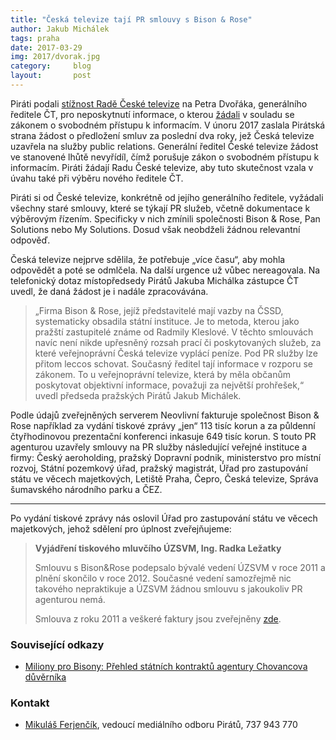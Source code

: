 ```yaml
---
title: "Česká televize tají PR smlouvy s Bison & Rose"
author: Jakub Michálek
tags: praha
date: 2017-03-29
img: 2017/dvorak.jpg
category:     blog
layout:       post
---
```


Piráti podali [stížnost Radě České televize](https://github.com/pirati-byro/spisy-zk-pha-2017/blob/master/5209-ceska-televize-a-bison-and-rose/04-stiznost-rade-ceske-televize/main.pdf) na Petra Dvořáka, generálního ředitele ČT, pro neposkytnutí informace, o kterou [žádali](https://github.com/pirati-byro/spisy-zk-pha-2017/blob/master/5209-ceska-televize-a-bison-and-rose/01-zadost/main.pdf) v souladu se zákonem o svobodném přístupu k informacím. V únoru 2017 zaslala Pirátská strana žádost o předložení smluv za poslední dva roky, jež Česká televize uzavřela na služby public relations. Generální ředitel České televize žádost ve stanovené lhůtě nevyřídíl, čímž porušuje zákon o svobodném přístupu k informacím. Piráti žádají Radu České televize, aby tuto skutečnost vzala v úvahu také při výběru nového ředitele ČT.

Piráti si od České televize, konkrétně od jejího generálního ředitele, vyžádali všechny staré smlouvy, které se týkají PR služeb, včetně dokumentace k výběrovým řízením. Specificky v nich zmínili společnosti Bison & Rose, Pan Solutions nebo My Solutions. Dosud však neobdželi žádnou relevantní odpověď.

Česká televize nejprve sdělila, že potřebuje „více času“, aby mohla odpovědět a poté se odmlčela. Na další urgence už vůbec nereagovala. Na telefonický dotaz místopředsedy Pirátů Jakuba Michálka zástupce ČT uvedl, že daná žádost je i nadále zpracovávána.

> „Firma Bison & Rose, jejíž představitelé mají vazby na ČSSD, systematicky obsadila státní instituce. Je to metoda, kterou jako pražští zastupitelé známe od Radmily Kleslové. V těchto smlouvách navíc není nikde upřesněný rozsah prací či poskytovaných služeb, za které veřejnoprávní Česká televize vyplácí peníze. Pod PR služby lze přitom leccos schovat. Současný ředitel tají informace v rozporu se zákonem. To u veřejnoprávní televize, která by měla občanům poskytovat objektivní informace, považuji za největší prohřešek,“ uvedl předseda pražských Pirátů Jakub Michálek. 

Podle údajů zveřejněných serverem Neovlivní fakturuje společnost Bison & Rose například za vydání tiskové zprávy „jen“ 113 tisíc korun a za půldenní čtyřhodinovou prezentační konferenci inkasuje 649 tisíc korun. S touto PR agenturou uzavřely smlouvy na PR služby následující veřejné instituce a firmy: Český aeroholding, pražský Dopravní podnik, ministerstvo pro místní rozvoj, Státní pozemkový úřad, pražský magistrát, Úřad pro zastupování státu ve věcech majetkových, Letiště Praha, Čepro, Česká televize, Správa šumavského národního parku a ČEZ.

----

Po vydání tiskové zprávy nás oslovil Úřad pro zastupování státu ve věcech majetkových, jehož sdělení pro úplnost zveřejňujeme: 

> **Vyjádření tiskového mluvčího ÚZSVM, Ing. Radka Ležatky**
> 
> Smlouvu s Bison&Rose podepsalo bývalé vedení ÚZSVM v roce 2011 a plnění skončilo v roce 2012. 
> Současné vedení samozřejmě nic takového nepraktikuje a ÚZSVM žádnou smlouvu s jakoukoliv PR agenturou nemá.
> 
> Smlouva z roku 2011 a veškeré faktury jsou zveřejněny [zde](http://www.uzsvm.cz/poskytnute-informace-307-0-85/zadost-ohledne-uzavrenych-smluv-uzsvm-se-spol-bison-rose-123868/). 



### Související odkazy 

* [Miliony pro Bisony: Přehled státních kontraktů agentury Chovancova důvěrníka](http://neovlivni.cz/miliony-pro-bisony-prehled-statnich-kontraktu-agentury-chovancova-duvernika/)

### Kontakt

* [Mikuláš Ferjenčík](https://www.pirati.cz/lide/mikulas-ferjencik/), vedoucí mediálního odboru Pirátů, 737 943 770

